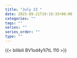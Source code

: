 ```yaml
---
title: "July 23 "
date: 2025-09-21T19:19:33+08:00
categories: ""
tags: ""
series: ""
series_order: ""
type: ""
---
```



{{< bilibili BV1od4y1i7tL 110 >}}

